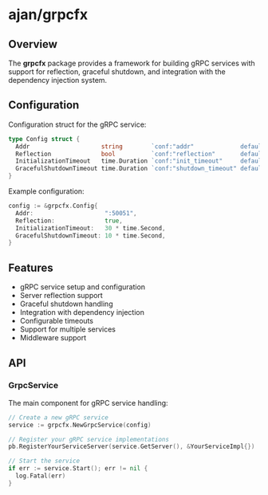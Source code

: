 # ajan/grpcfx

## Overview

The **grpcfx** package provides a framework for building gRPC services with
support for reflection, graceful shutdown, and integration with the dependency
injection system.

## Configuration

Configuration struct for the gRPC service:

```go
type Config struct {
  Addr                    string        `conf:"addr"             default:":9090"`
  Reflection              bool          `conf:"reflection"       default:"true"`
  InitializationTimeout   time.Duration `conf:"init_timeout"     default:"25s"`
  GracefulShutdownTimeout time.Duration `conf:"shutdown_timeout" default:"5s"`
}
```

Example configuration:

```go
config := &grpcfx.Config{
  Addr:                    ":50051",
  Reflection:              true,
  InitializationTimeout:   30 * time.Second,
  GracefulShutdownTimeout: 10 * time.Second,
}
```

## Features

- gRPC service setup and configuration
- Server reflection support
- Graceful shutdown handling
- Integration with dependency injection
- Configurable timeouts
- Support for multiple services
- Middleware support

## API

### GrpcService

The main component for gRPC service handling:

```go
// Create a new gRPC service
service := grpcfx.NewGrpcService(config)

// Register your gRPC service implementations
pb.RegisterYourServiceServer(service.GetServer(), &YourServiceImpl{})

// Start the service
if err := service.Start(); err != nil {
  log.Fatal(err)
}
```
